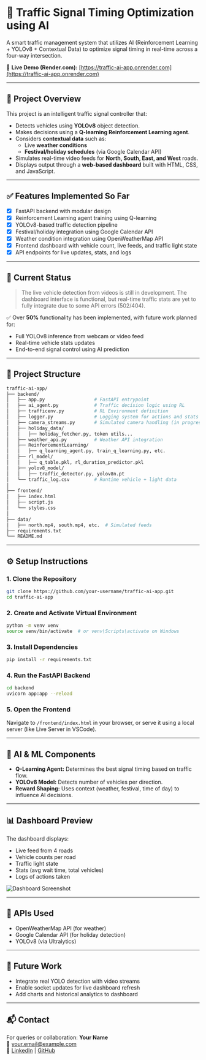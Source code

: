 
# 🚦 Traffic Signal Timing Optimization using AI

A smart traffic management system that utilizes AI (Reinforcement Learning + YOLOv8 + Contextual Data) to optimize signal timing in real-time across a four-way intersection.

🔗 **Live Demo (Render.com):** [https://traffic-ai-app.onrender.com](https://traffic-ai-app.onrender.com)

---

## 📌 Project Overview

This project is an intelligent traffic signal controller that:
- Detects vehicles using **YOLOv8** object detection.
- Makes decisions using a **Q-learning Reinforcement Learning agent**.
- Considers **contextual data** such as:
  - Live **weather conditions**
  - **Festival/holiday schedules** (via Google Calendar API)
- Simulates real-time video feeds for **North, South, East, and West** roads.
- Displays output through a **web-based dashboard** built with HTML, CSS, and JavaScript.

---

## ✅ Features Implemented So Far

- [x] FastAPI backend with modular design
- [x] Reinforcement Learning agent training using Q-learning
- [x] YOLOv8-based traffic detection pipeline
- [x] Festival/holiday integration using Google Calendar API
- [x] Weather condition integration using OpenWeatherMap API
- [x] Frontend dashboard with vehicle count, live feeds, and traffic light state
- [x] API endpoints for live updates, stats, and logs

---

## 🚧 Current Status

> The live vehicle detection from videos is still in development. The dashboard interface is functional, but real-time traffic stats are yet to fully integrate due to some API errors (502/404).

✅ Over **50%** functionality has been implemented, with future work planned for:
- Full YOLOv8 inference from webcam or video feed
- Real-time vehicle stats updates
- End-to-end signal control using AI prediction

---

## 📁 Project Structure

```bash
traffic-ai-app/
├── backend/
│   ├── app.py                  # FastAPI entrypoint
│   ├── ai_agent.py             # Traffic decision logic using RL
│   ├── trafficenv.py           # RL Environment definition
│   ├── logger.py               # Logging system for actions and stats
│   ├── camera_streams.py       # Simulated camera handling (in progress)
│   ├── holiday_data/
│   │   ├── holiday_fetcher.py, token utils...
│   ├── weather_api.py          # Weather API integration
│   ├── ReinforcementLearning/
│   │   ├── q_learning_agent.py, train_q_learning.py, etc.
│   ├── rl_model/
│   │   ├── q_table.pkl, rl_duration_predictor.pkl
│   ├── yolov8_model/
│   │   ├── traffic_detector.py, yolov8n.pt
│   └── traffic_log.csv         # Runtime vehicle + light data
│
├── frontend/
│   ├── index.html
│   ├── script.js
│   └── styles.css
│
├── data/
│   ├── north.mp4, south.mp4, etc.  # Simulated feeds
├── requirements.txt
└── README.md
```

---

## ⚙️ Setup Instructions

### 1. Clone the Repository
```bash
git clone https://github.com/your-username/traffic-ai-app.git
cd traffic-ai-app
```

### 2. Create and Activate Virtual Environment
```bash
python -m venv venv
source venv/bin/activate  # or venv\Scripts\activate on Windows
```

### 3. Install Dependencies
```bash
pip install -r requirements.txt
```

### 4. Run the FastAPI Backend
```bash
cd backend
uvicorn app:app --reload
```

### 5. Open the Frontend
Navigate to `/frontend/index.html` in your browser, or serve it using a local server (like Live Server in VSCode).

---

## 🧠 AI & ML Components

- **Q-Learning Agent:** Determines the best signal timing based on traffic flow.
- **YOLOv8 Model:** Detects number of vehicles per direction.
- **Reward Shaping:** Uses context (weather, festival, time of day) to influence AI decisions.

---

## 📊 Dashboard Preview

The dashboard displays:
- Live feed from 4 roads
- Vehicle counts per road
- Traffic light state
- Stats (avg wait time, total vehicles)
- Logs of actions taken

![Dashboard Screenshot](https://traffic-ai-app.onrender.com)

---

## 🧩 APIs Used

- OpenWeatherMap API (for weather)
- Google Calendar API (for holiday detection)
- YOLOv8 (via Ultralytics)

---

## 📅 Future Work

- Integrate real YOLO detection with video streams
- Enable socket updates for live dashboard refresh
- Add charts and historical analytics to dashboard

---

## 📬 Contact

For queries or collaboration:
**Your Name**  
📧 your.email@example.com  
🔗 [LinkedIn](#) | [GitHub](#)
